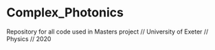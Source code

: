 # Complex_Photonics
Repository for all code used in Masters project // University of Exeter // Physics // 2020
